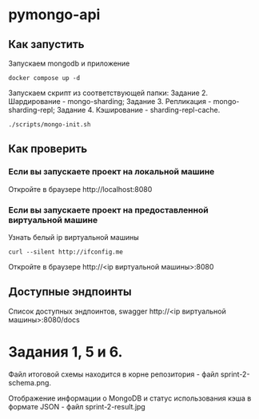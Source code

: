 # pymongo-api

## Как запустить

Запускаем mongodb и приложение

```shell
docker compose up -d
```

Запускаем скрипт из соответствующей папки:
Задание 2. Шардирование - mongo-sharding;
Задание 3. Репликация   - mongo-sharding-repl;
Задание 4. Кэширование  - sharding-repl-cache.

```shell
./scripts/mongo-init.sh
```

## Как проверить

### Если вы запускаете проект на локальной машине

Откройте в браузере http://localhost:8080

### Если вы запускаете проект на предоставленной виртуальной машине

Узнать белый ip виртуальной машины

```shell
curl --silent http://ifconfig.me
```

Откройте в браузере http://<ip виртуальной машины>:8080

## Доступные эндпоинты

Список доступных эндпоинтов, swagger http://<ip виртуальной машины>:8080/docs


# Задания 1, 5 и 6.
Файл итоговой схемы находится в корне репозитория - файл sprint-2-schema.png.

Отображение информации о MongoDB и статус использования кэша в формате JSON - файл sprint-2-result.jpg
